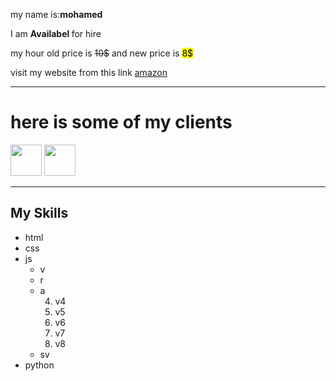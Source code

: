 <!DOCTYPE html>
<head>
    <meta charset="utf-8"/>
    <title>the new project</title>
</head>
<body>
    <p>my name is:<b>mohamed</b> </p>
    <p>I am <b>Availabel </b>for hire</p>
    <p>my hour old price is <del>10$</del> and new price is <mark>8$</mark></p>
    <p>visit my website from this link
         <a href="http://amazon.com" target="_blank" >amazon</a></p>

<hr>
<h1>here is some of my clients</h1>
<img src="c:\Users\El-Rowad\Desktop\Elzero\download.jpg" alt="" width="50px" height="50px">
<img src="c:\Users\El-Rowad\Desktop\Elzero\download (1).jpg" alt="" width="50px" height="50px">
<hr>
<h2> My Skills</h2>
<ul>
    <li>html</li>
    <li>css</li>
    <li>js
        <ul>
            <li>v</li>
            <li>r</li>
            <li>a
                <ol start="4">
                    <li>v4</li>
                    <li>v5</li>
                    <li>v6</li>
                    <li>v7</li>
                    <li>v8</li>
                </ol>
            </li>
            <li>sv</li>
        </ul>
    </li>
    <li>python</li>
</ul>
</body>
</html>

